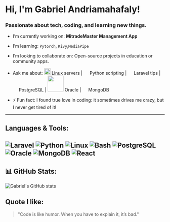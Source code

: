 
# Hi, I'm Gabriel Andriamahafaly!  
### Passionate about tech, coding, and learning new things.

- I’m currently working on: **MitradeMaster Management App**
- I’m learning: `Pytorch`, `Kivy`,`MediaPipe`
- I’m looking to collaborate on: Open-source projects in education or community apps.
- Ask me about:
  <img src="https://img.shields.io/badge/- -FCC624?style=flat&logo=linux&logoColor=black" width="20" /> Linux servers |
  <img src="https://cdn.simpleicons.org/python/3776AB" width="15" /> Python scripting |
  <img src="https://cdn.simpleicons.org/laravel/FF2D20" width="15" /> Laravel tips |
  <img src="https://cdn.simpleicons.org/postgresql/4169E1" width="15" /> PostgreSQL |
  <img src="https://img.shields.io/badge/-Oracle_DB-F80000?style=flat&logo=oracle&logoColor=white" width="50" /> Oracle |
  <img src="https://cdn.simpleicons.org/mongodb/47A248" width="15" /> MongoDB

- ⚡ Fun fact: I found true love in coding: it sometimes drives me crazy, but I never get tired of it!

---

## Languages & Tools:
![Laravel](https://img.shields.io/badge/-Laravel-red?style=flat&logo=laravel&logoColor=white)
![Python](https://img.shields.io/badge/-Python-3776AB?style=flat&logo=python&logoColor=white)
![Linux](https://img.shields.io/badge/-Linux-FCC624?style=flat&logo=linux&logoColor=black)
![Bash](https://img.shields.io/badge/-Bash-121011?style=flat&logo=gnu-bash&logoColor=white)
![PostgreSQL](https://img.shields.io/badge/-PostgreSQL-4169E1?style=flat&logo=postgresql&logoColor=white)
![Oracle](https://img.shields.io/badge/-Oracle_DB-F80000?style=flat&logo=oracle&logoColor=white)
![MongoDB](https://img.shields.io/badge/-MongoDB-47A248?style=flat&logo=mongodb&logoColor=white)
![React](https://img.shields.io/badge/-React-61DAFB?style=flat&logo=react&logoColor=black)
---

## 📊 GitHub Stats:
![Gabriel's GitHub stats](https://github-readme-stats.vercel.app/api?username=gestalkana&show_icons=true&theme=tokyonight)

## Quote I like:
> "Code is like humor. When you have to explain it, it’s bad."


<!--
## Hi there 👋

**gestalkana/gestalkana** is a ✨ _special_ ✨ repository because its `README.md` (this file) appears on your GitHub profile.

Here are some ideas to get you started:

- 🔭 I’m currently working on ...
- 🌱 I’m currently learning ...
- 👯 I’m looking to collaborate on ...
- 🤔 I’m looking for help with ...
- 💬 Ask me about ...
- 📫 How to reach me: ...
- 😄 Pronouns: ...
- ⚡ Fun fact: ...
-->
